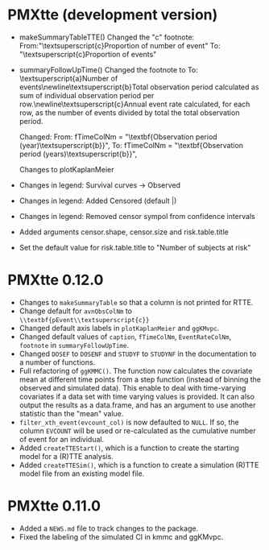 # PMXtte (development version)

* makeSummaryTableTTE()
  Changed the "c" footnote:
  From:"\\textsuperscript{c}Proportion of number of event"
  To: "\\textsuperscript{c}Proportion of events"

* summaryFollowUpTime()
  Changed the footnote to
  To: \textsuperscript{a}Number of events\newline\textsuperscript{b}Total observation period
  calculated as sum of individual observation period per
  row.\newline\textsuperscript{c}Annual event rate calculated, for each row, as the number
  of events divided by total the total observation period.
  
  Changed:
  From: fTimeColNm = "\\textbf{Observation period (year)\\textsuperscript{b}}",
  To: fTimeColNm = "\\textbf{Observation period (years)\\textsuperscript{b}}",
  
  Changes to plotKaplanMeier
* Changes in legend: Survival curves -> Observed
* Changes in legend: Added Censored (default |)
* Changes in legend: Removed censor sympol from confidence intervals
* Added arguments censor.shape, censor.size and risk.table.title
* Set the default value for risk.table.title to "Number of subjects at risk"

# PMXtte 0.12.0

* Changes to `makeSummaryTable` so that a column is not printed for RTTE.
* Change default for `avnObsColNm` to `\\textbf{pEvent\\textsuperscript{c}}`
* Changed default axis labels in `plotKaplanMeier` and `ggKMvpc`.
* Changed default values of `caption`, `fTimeColNm`, `EventRateColNm`, `footnote` in `summaryFollowUpTime`.
* Changed `DOSEF` to `DOSENF` and `STUDYF` to `STUDYNF` in the documentation to a number of functions.
* Full refactoring of `ggKMMC()`. The function now calculates the covariate mean at different time points from a step function (instead of binning the observed and simulated data). This enable to deal with time-varying covariates if a data set with time varying values is provided. It can also output the results as a data.frame, and has an argument to use another statistic than the "mean" value.
* `filter_xth_event(evcount_col)` is now defaulted to `NULL`. If so, the column `EVCOUNT` will be used or re-calculated as the cumulative number of event for an individual.
* Added `createTTEStart()`, which is a function to create the starting model for a (R)TTE analysis.
* Added `createTTESim()`, which is a function to create a simulation (R)TTE model file from an existing model file.

# PMXtte 0.11.0

* Added a `NEWS.md` file to track changes to the package.
* Fixed the labeling of the simulated CI in kmmc and ggKMvpc.
